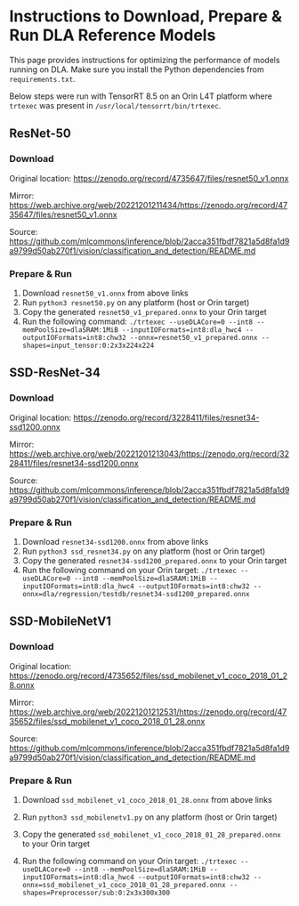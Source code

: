 # Instructions to Download, Prepare & Run DLA Reference Models

This page provides instructions for optimizing the performance of models running on DLA. 
Make sure you install the Python dependencies from `requirements.txt`.

Below steps were run with TensorRT 8.5 on an Orin L4T platform where `trtexec` was present in `/usr/local/tensorrt/bin/trtexec`.

## ResNet-50

### Download

Original location: https://zenodo.org/record/4735647/files/resnet50_v1.onnx

Mirror: https://web.archive.org/web/20221201211434/https://zenodo.org/record/4735647/files/resnet50_v1.onnx

Source: https://github.com/mlcommons/inference/blob/2acca351fbdf7821a5d8fa1d9a9799d50ab270f1/vision/classification_and_detection/README.md

### Prepare & Run

1. Download `resnet50_v1.onnx` from above links
2. Run `python3 resnet50.py` on any platform (host or Orin target)
3. Copy the generated `resnet50_v1_prepared.onnx` to your Orin target
4. Run the following command: `./trtexec --useDLACore=0 --int8 --memPoolSize=dlaSRAM:1MiB --inputIOFormats=int8:dla_hwc4 --outputIOFormats=int8:chw32 --onnx=resnet50_v1_prepared.onnx --shapes=input_tensor:0:2x3x224x224`

## SSD-ResNet-34

### Download

Original location: https://zenodo.org/record/3228411/files/resnet34-ssd1200.onnx

Mirror: https://web.archive.org/web/20221201213043/https://zenodo.org/record/3228411/files/resnet34-ssd1200.onnx

Source: https://github.com/mlcommons/inference/blob/2acca351fbdf7821a5d8fa1d9a9799d50ab270f1/vision/classification_and_detection/README.md

### Prepare & Run

1. Download `resnet34-ssd1200.onnx` from above links
2. Run `python3 ssd_resnet34.py` on any platform (host or Orin target)
3. Copy the generated `resnet34-ssd1200_prepared.onnx` to your Orin target
4. Run the following command on your Orin target: `./trtexec --useDLACore=0 --int8 --memPoolSize=dlaSRAM:1MiB --inputIOFormats=int8:dla_hwc4 --outputIOFormats=int8:chw32 --onnx=dla/regression/testdb/resnet34-ssd1200_prepared.onnx`

## SSD-MobileNetV1

### Download

Original location: https://zenodo.org/record/4735652/files/ssd_mobilenet_v1_coco_2018_01_28.onnx

Mirror: https://web.archive.org/web/20221201212531/https://zenodo.org/record/4735652/files/ssd_mobilenet_v1_coco_2018_01_28.onnx

Source: https://github.com/mlcommons/inference/blob/2acca351fbdf7821a5d8fa1d9a9799d50ab270f1/vision/classification_and_detection/README.md

### Prepare & Run

1. Download `ssd_mobilenet_v1_coco_2018_01_28.onnx` from above links
2. Run `python3 ssd_mobilenetv1.py` on any platform (host or Orin target)
3. Copy the generated `ssd_mobilenet_v1_coco_2018_01_28_prepared.onnx` to your Orin target

4. Run the following command on your Orin target: `./trtexec --useDLACore=0 --int8 --memPoolSize=dlaSRAM:1MiB --inputIOFormats=int8:dla_hwc4 --outputIOFormats=int8:chw32 --onnx=ssd_mobilenet_v1_coco_2018_01_28_prepared.onnx --shapes=Preprocessor/sub:0:2x3x300x300`
